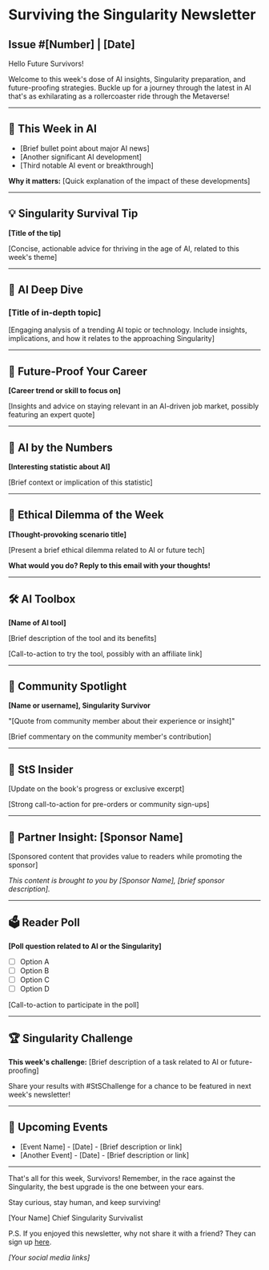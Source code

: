 # Surviving the Singularity Newsletter

## Issue #[Number] | [Date]

<!-- ![Newsletter Header Image](header-image-url) -->

Hello Future Survivors!

Welcome to this week's dose of AI insights, Singularity preparation, and future-proofing strategies. Buckle up for a journey through the latest in AI that's as exhilarating as a rollercoaster ride through the Metaverse!

---

## 🌟 This Week in AI

- [Brief bullet point about major AI news]
- [Another significant AI development]
- [Third notable AI event or breakthrough]

**Why it matters:** [Quick explanation of the impact of these developments]

---

## 💡 Singularity Survival Tip

**[Title of the tip]**

[Concise, actionable advice for thriving in the age of AI, related to this week's theme]

---

## 🧠 AI Deep Dive

### [Title of in-depth topic]

[Engaging analysis of a trending AI topic or technology. Include insights, implications, and how it relates to the approaching Singularity]

---

## 💼 Future-Proof Your Career

**[Career trend or skill to focus on]**

[Insights and advice on staying relevant in an AI-driven job market, possibly featuring an expert quote]

---

## 🤖 AI by the Numbers

<!-- ![AI Stat Visualization](stat-visualization-url) -->

**[Interesting statistic about AI]**

[Brief context or implication of this statistic]

---

## 🔮 Ethical Dilemma of the Week

**[Thought-provoking scenario title]**

[Present a brief ethical dilemma related to AI or future tech]

**What would you do? Reply to this email with your thoughts!**

---

## 🛠 AI Toolbox

**[Name of AI tool]**

[Brief description of the tool and its benefits]

[Call-to-action to try the tool, possibly with an affiliate link]

---

## 👥 Community Spotlight

**[Name or username], Singularity Survivor**

"[Quote from community member about their experience or insight]"

[Brief commentary on the community member's contribution]

---

## 📘 StS Insider

[Update on the book's progress or exclusive excerpt]

[Strong call-to-action for pre-orders or community sign-ups]


---

## 🤝 Partner Insight: [Sponsor Name]

[Sponsored content that provides value to readers while promoting the sponsor]

*This content is brought to you by [Sponsor Name], [brief sponsor description].*

---

## 🗳 Reader Poll

**[Poll question related to AI or the Singularity]**

- [ ] Option A
- [ ] Option B
- [ ] Option C
- [ ] Option D

[Call-to-action to participate in the poll]

---

## 🏆 Singularity Challenge

**This week's challenge:** [Brief description of a task related to AI or future-proofing]

Share your results with #StSChallenge for a chance to be featured in next week's newsletter!

---

## 📅 Upcoming Events

- [Event Name] - [Date] - [Brief description or link]
- [Another Event] - [Date] - [Brief description or link]

---

That's all for this week, Survivors! Remember, in the race against the Singularity, the best upgrade is the one between your ears.

Stay curious, stay human, and keep surviving!

[Your Name]
Chief Singularity Survivalist

P.S. If you enjoyed this newsletter, why not share it with a friend? They can sign up [here](signup-link).

*[Your social media links]*